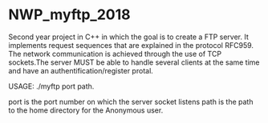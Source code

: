 # NWP_myftp_2018
Second year project in C++ in which the goal is to create a FTP server. It implements request sequences that are explained in the protocol RFC959. The network communication is achieved through the use of TCP sockets.The server MUST be able to handle several clients at the same time and have an authentification/register protal.

USAGE: ./myftp port path.

port is the port number on which the server socket listens path is the path to the home directory for the Anonymous user.
